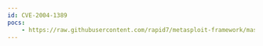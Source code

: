 ```yaml
---
id: CVE-2004-1389
pocs:
    - https://raw.githubusercontent.com/rapid7/metasploit-framework/master/modules/exploits/multi/misc/veritas_netbackup_cmdexec.rb
---
```

